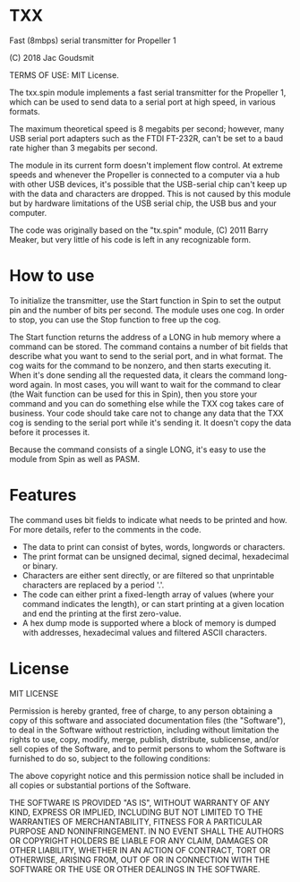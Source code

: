 # TXX
Fast (8mbps) serial transmitter for Propeller 1

(C) 2018 Jac Goudsmit

TERMS OF USE: MIT License.

The txx.spin module implements a fast serial transmitter for the Propeller 1, which can be used to send data to a serial port at high speed, in various formats.

The maximum theoretical speed is 8 megabits per second; however, many USB serial port adapters such as the FTDI FT-232R, can't be set to a baud rate higher than 3 megabits per second.

The module in its current form doesn't implement flow control. At extreme speeds and whenever the Propeller is connected to a computer via a hub with other USB devices, it's possible that the USB-serial chip can't keep up with the data and characters are dropped. This is not caused by this module but by hardware limitations of the USB serial chip, the USB bus and your computer.

The code was originally based on the "tx.spin" module, (C) 2011 Barry Meaker, but very little of his code is left in any recognizable form.

# How to use
To initialize the transmitter, use the Start function in Spin to set the output pin and the number of bits per second. The module uses one cog. In order to stop, you can use the Stop function to free up the cog.

The Start function returns the address of a LONG in hub memory where a command can be stored. The command contains a number of bit fields that describe what you want to send to the serial port, and in what format. The cog waits for the command to be nonzero, and then starts executing it. When it's done sending all the requested data, it clears the command long-word again. In most cases, you will want to wait for the command to clear (the Wait function can be used for this in Spin), then you store your command and you can do something else while the TXX cog takes care of business. Your code should take care not to change any data that the TXX cog is sending to the serial port while it's sending it. It doesn't copy the data before it processes it.

Because the command consists of a single LONG, it's easy to use the module from Spin as well as PASM.

# Features
The command uses bit fields to indicate what needs to be printed and how. For more details, refer to the comments in the code.
 * The data to print can consist of bytes, words, longwords or characters.
 * The print format can be unsigned decimal, signed decimal, hexadecimal or binary.
 * Characters are either sent directly, or are filtered so that unprintable characters are replaced by a period '.'.
 * The code can either print a fixed-length array of values (where your command indicates the length), or can start printing at a given location and end the printing at the first zero-value.
 * A hex dump mode is supported where a block of memory is dumped with addresses, hexadecimal values and filtered ASCII characters.

# License

MIT LICENSE

Permission is hereby granted, free of charge, to any person obtaining a
copy of this software and associated documentation files (the
"Software"), to deal in the Software without restriction, including
without limitation the rights to use, copy, modify, merge, publish,
distribute, sublicense, and/or sell copies of the Software, and to permit
persons to whom the Software is furnished to do so, subject to the
following conditions:

The above copyright notice and this permission notice shall be included
in all copies or substantial portions of the Software.

THE SOFTWARE IS PROVIDED "AS IS", WITHOUT WARRANTY OF ANY KIND, EXPRESS
OR IMPLIED, INCLUDING BUT NOT LIMITED TO THE WARRANTIES OF
MERCHANTABILITY, FITNESS FOR A PARTICULAR PURPOSE AND NONINFRINGEMENT.
IN NO EVENT SHALL THE AUTHORS OR COPYRIGHT HOLDERS BE LIABLE FOR ANY
CLAIM, DAMAGES OR OTHER LIABILITY, WHETHER IN AN ACTION OF CONTRACT, TORT
OR OTHERWISE, ARISING FROM, OUT OF OR IN CONNECTION WITH THE SOFTWARE OR
THE USE OR OTHER DEALINGS IN THE SOFTWARE.
